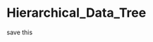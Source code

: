 # Hierarchical_Data_Tree
<!-- This app uses Django and Django-MPTT

By using the MPTT models the app allows you to store folders and
files in a tree structure, sorting the parent-child relationships
between multiple files. This is handled through the model for the 
files where you have the option to choose the parent-object of each
file/folder. --> save this